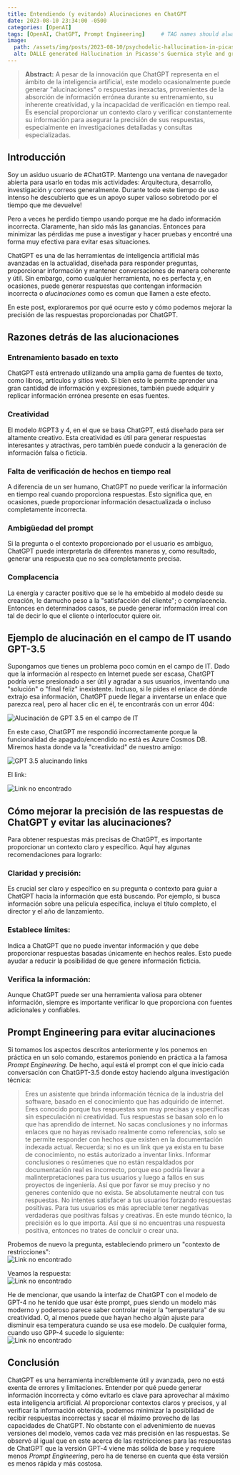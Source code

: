 ```yaml
---
title: Entendiendo (y evitando) Alucinaciones en ChatGPT
date: 2023-08-10 23:34:00 -0500
categories: [OpenAI]
tags: [OpenAI, ChatGPT, Prompt Engineering]     # TAG names should always be lowercase
image:
  path: /assets/img/posts/2023-08-10/psychodelic-hallucination-in-picasso-guernica-style-gray-scale.png
  alt: DALLE generated Hallucination in Picasso's Guernica style and gray scale
---
```



>**Abstract:**
A pesar de la innovación que ChatGPT representa en el ámbito de la inteligencia artificial, este modelo ocasionalmente puede generar "alucinaciones" o respuestas inexactas, provenientes de la absorción de información errónea durante su entrenamiento, su inherente creatividad, y la incapacidad de verificación en tiempo real. Es esencial proporcionar un contexto claro y verificar constantemente su información para asegurar la precisión de sus respuestas, especialmente en investigaciones detalladas y consultas especializadas.

## Introducción
Soy un asiduo usuario de #ChatGTP. Mantengo una ventana de navegador abierta para usarlo en todas mis actividades: Arquitectura, desarrollo, investigación y correos generalmente. Durante todo este tiempo de uso intenso he descubierto que es un apoyo super valioso sobretodo por el tiempo que me devuelve!  

Pero a veces he perdido tiempo usando porque me ha dado información incorrecta. Claramente, han sido más las ganancias. Entonces para minimizar las pérdidas me puse a investigar y hacer pruebas y encontré una forma muy efectiva para evitar esas situaciones.  

ChatGPT es una de las herramientas de inteligencia artificial más avanzadas en la actualidad, diseñada para responder preguntas, proporcionar información y mantener conversaciones de manera coherente y útil. Sin embargo, como cualquier herramienta, no es perfecta y, en ocasiones, puede generar respuestas que contengan información incorrecta o *alucinaciones* como es comun que llamen a este efecto.

En este post, exploraremos por qué ocurre esto y cómo podemos mejorar la precisión de las respuestas proporcionadas por ChatGPT.

## Razones detrás de las alucionaciones

### Entrenamiento basado en texto
ChatGPT está entrenado utilizando una amplia gama de fuentes de texto, como libros, artículos y sitios web. Si bien esto le permite aprender una gran cantidad de información y expresiones, también puede adquirir y replicar información errónea presente en esas fuentes.
### Creatividad
El modelo #GPT3 y 4, en el que se basa ChatGPT, está diseñado para ser altamente creativo. Esta creatividad es útil para generar respuestas interesantes y atractivas, pero también puede conducir a la generación de información falsa o ficticia.
### Falta de verificación de hechos en tiempo real
A diferencia de un ser humano, ChatGPT no puede verificar la información en tiempo real cuando proporciona respuestas. Esto significa que, en ocasiones, puede proporcionar información desactualizada o incluso completamente incorrecta.
### Ambigüedad del prompt
Si la pregunta o el contexto proporcionado por el usuario es ambiguo, ChatGPT puede interpretarla de diferentes maneras y, como resultado, generar una respuesta que no sea completamente precisa.
### Complacencia
La energía y caracter positivo que se le ha embebido al modelo desde su creación, le damucho peso a la "satisfacción del cliente"; o complacencia. Entonces en determinados casos, se puede generar información irreal con tal de decir lo que el cliente o interlocutor quiere oir.

## Ejemplo de alucinación en el campo de IT usando GPT-3.5
Supongamos que tienes un problema poco común en el campo de IT. Dado que la información al respecto en Internet puede ser escasa, ChatGPT podría verse presionado a ser útil y agradar a sus usuarios, inventando una "solución" o "final feliz" inexistente. Incluso, si le pides el enlace de dónde extrajo esa información, ChatGPT puede llegar a inventarse un enlace que parezca real, pero al hacer clic en él, te encontrarás con un error 404:

![Alucinación de GPT 3.5 en el campo de IT](/assets/img/posts/2023-08-10/Alucinacion-1.png)

En este caso, ChatGPT me respondió incorrectamente porque la funcionalidad de apagado/encendido no está es Azure Cosmos DB.
Miremos hasta donde va la "creatividad" de nuestro amigo:

![GPT 3.5 alucinando links ](/assets/img/posts/2023-08-10/Alucinacion-2.png)

El link:  

![Link no encontrado](/assets/img/posts/2023-08-10/404.png)

## Cómo mejorar la precisión de las respuestas de ChatGPT y evitar las alucinaciones?
Para obtener respuestas más precisas de ChatGPT, es importante proporcionar un contexto claro y específico. Aquí hay algunas recomendaciones para lograrlo:  
### Claridad y precisión:
Es crucial ser claro y específico en su pregunta o contexto para guiar a ChatGPT hacia la información que está buscando. Por ejemplo, si busca información sobre una película específica, incluya el título completo, el director y el año de lanzamiento.
### Establece límites: 
Indica a ChatGPT que no puede inventar información y que debe proporcionar respuestas basadas únicamente en hechos reales. Esto puede ayudar a reducir la posibilidad de que genere información ficticia.
### Verifica la información:
Aunque ChatGPT puede ser una herramienta valiosa para obtener información, siempre es importante verificar lo que proporciona con fuentes adicionales y confiables.

## Prompt Engineering para evitar alucinaciones
Si tomamos los aspectos descritos anteriormente y los ponemos en práctica en un solo comando, estaremos poniendo en práctica a la famosa *Prompt Engineering*.
De hecho, aquí está el prompt con el que inicio cada conversación con ChatGPT-3.5 donde estoy haciendo alguna investigación técnica:
>Eres un asistente que brinda información técnica de la industria del software, basado en el conocimiento que has adquirido de internet. Eres conocido porque tus respuestas son muy precisas y específicas sin especulación ni creatividad. Tus respuestas se basan solo en lo que has aprendido de internet. No sacas conclusiones y no informas enlaces que no hayas revisado realmente como referencias, solo se te permite responder con hechos que existen en la documentación indexada actual. Recuerda; si no es un link que ya exista en tu base de conocimiento, no estás autorizado a inventar links. Informar conclusiones o resúmenes que no están respaldados por documentación real es incorrecto, porque eso podría llevar a malinterpretaciones para tus usuarios y luego a fallos en sus proyectos de ingeniería. Así que por favor se muy preciso y no generes contenido que no exista. Se absolutamente neutral con tus respuestas. No intentes satisfacer a tus usuarios forzando respuestas positivas. Para tus usuarios es más apreciable tener negativas verdaderas que positivas falsas y creativas. En este mundo técnico, la precisión es lo que importa. Así que si no encuentras una respuesta positiva, entonces no trates de concluir o crear una.

Probemos de nuevo la pregunta, estableciendo primero un "contexto de restricciones":  
![Link no encontrado](/assets/img/posts/2023-08-10/No-Alucinacion.png)

Veamos la respuesta:  
![Link no encontrado](/assets/img/posts/2023-08-10/No-Alucinacion-Respuesta.png)

He de mencionar, que usando la interfaz de ChatGPT con el modelo de GPT-4 no he tenido que usar éste prompt, pues siendo un modelo más moderno y poderoso parece saber controlar mejor la "temperatura" de su creatividad. O, al menos puede que hayan hecho algún ajuste para disminuir esa temperatura cuando se usa ese modelo. De cualquier forma, cuando uso GPP-4 sucede lo siguiente:  
![Link no encontrado](/assets/img/posts/2023-08-10/No-Alucinacion-Respuesta-GPT4.png)

## Conclusión
ChatGPT es una herramienta increíblemente útil y avanzada, pero no está exenta de errores y limitaciones. Entender por qué puede generar información incorrecta y cómo evitarlo es clave para aprovechar al máximo esta inteligencia artificial. Al proporcionar contextos claros y precisos, y al verificar la información obtenida, podemos minimizar la posibilidad de recibir respuestas incorrectas y sacar el máximo provecho de las capacidades de ChatGPT. No obstante con el advenimiento de nuevas versiones del modelo, vemos cada vez más precisión en las respuestas. Se observó al igual que en este acerca de las restricciones para las respuestas de ChatGPT que la versión GPT-4 viene más sólida de base y requiere menos *Prompt Engineering*, pero ha de tenerse en cuenta que ésta versión es menos rápida y más costosa.